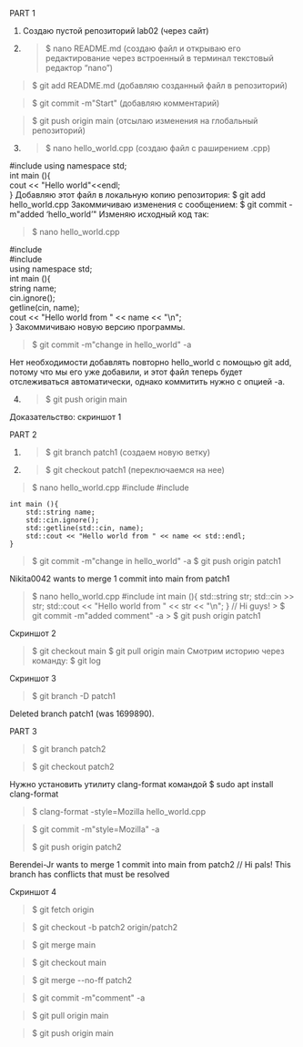 PART 1
1) Cоздаю пустой репозиторий lab02 (через сайт)
2) > $ nano README.md  (создаю файл и открываю его редактирование через встроенный в терминал текстовый редактор “nano”)

> $ git add README.md (добавляю созданный файл в репозиторий)

> $ git commit -m"Start" (добавляю комментарий)

> $ git push origin main (отсылаю изменения на глобальный репозиторий)


3) > $ nano hello_world.cpp (создаю файл с раширением .срр)

#include <iostream> 
   using namespace std;   
int main (){        
cout << "Hello world"<<endl;    
}
Добавляю этот файл в локальную копию репозитория: $ git add hello_world.cpp 
Закоммичиваю изменения с сообщением: $ git commit -m"added ‘hello_world’"
Изменяю исходный код так:

> $ nano hello_world.cpp
  
  #include <iostream>   
#include <string>   
using namespace std;   
int main (){    
 string name;   
cin.ignore();   
 getline(cin, name);    
 cout << "Hello world from " << name << "\n";   
}
Закоммичиваю новую версию программы. 

> $	git commit -m"change in hello_world" -a

Нет необходимости добавлять повторно hello_world с помощью git add, потому что мы его уже добавили, и этот файл теперь будет отслеживаться автоматически, однако коммитить нужно с опцией -а.

4) > $ git push origin main

Доказательство: скриншот 1

PART 2

1) > $ git branch patch1 (создаем новую ветку)
 
2) > $ git checkout patch1 (переключаемся на нее)
 
> $ nano hello_world.cpp
      #include <iostream>
    #include <string>

    int main (){
        std::string name;
        std::cin.ignore();
        std::getline(std::cin, name);
        std::cout << "Hello world from " << name << std::endl;
    }

> $ git commit -m"change in hello_world" -a
> $ git push origin patch1

Nikita0042 wants to merge 1 commit into main from patch1
  >    $ nano hello_world.cpp
#include <iostream>
int main (){
    std::string str;
    std::cin >> str;
    std::cout << "Hello world from " << str << "\n";
}
// Hi guys!
     > $ git commit -m"added comment" -a
     > $ git push origin patch1
 
Скриншот 2

> $ git checkout main
> $ git pull origin main
Смотрим историю через команду: 
> $ git log

Скриншот 3

> $ git branch -D patch1
  
Deleted branch patch1 (was 1699890).

PART 3

> $ git branch patch2

> $ git checkout patch2

Нужно установить утилиту clang-format командой $ sudo apt install clang-format

> $ clang-format -style=Mozilla hello_world.cpp

> $ git commit -m"style=Mozilla" -a
> 
> $ git 	push origin patch2

Berendei-Jr wants to merge 1 commit into main from patch2
// Hi pals!
This branch has conflicts that must be resolved

Скриншот 4

> $ git fetch origin
 
> $ git checkout -b patch2 origin/patch2

> $ git merge main

> $ git checkout main

> $ git merge --no-ff patch2

> $ git commit -m"comment" -a

> $ git pull origin main

> $ git push origin main
